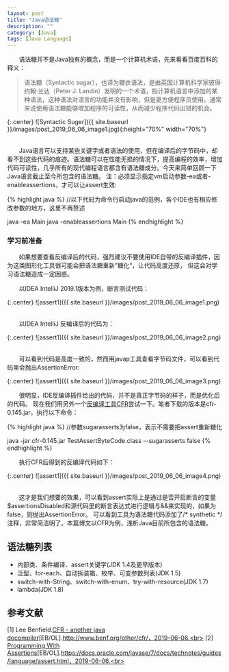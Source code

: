 ```yaml
---
layout: post
title: "Java语法糖"
description: ""
category: [Java]
tags: [Java Language]
---
```

<link rel="stylesheet" href="{{ site.baseurl }}/css/pygments.css">


&#160; &#160; &#160; &#160;语法糖并不是Java独有的概念，而是一个计算机术语，先来看看百度百科的释义：

> 语法糖（Syntactic sugar），也译为糖衣语法，是由英国计算机科学家彼得·约翰·兰达（Peter J. Landin）发明的一个术语，指计算机语言中添加的某种语法，这种语法对语言的功能并没有影响，但是更方便程序员使用。通常来说使用语法糖能够增加程序的可读性，从而减少程序代码出错的机会。

{:.center}
![Syntactic Suger]({{ site.baseurl }}/images/post_2019_06_06_image1.jpg){:height="70%" width="70%"}

<br>
&#160; &#160; &#160; &#160;Java语言可以支持某些关键字或者语法的使用，但在编译后的字节码中，却看不到这些代码的痕迹。语法糖可以在性能无损的情况下，提高编程的效率，增加代码可读性，几乎所有的现代编程语言都含有语法糖成分。今天来简单回顾一下Java语言截止至今所包含的语法糖。
注：必须显示指定vm启动参数-ea或者-enableassertions，才可以让assert生效:

{% highlight java %} 
//以下代码为命令行启动java的范例，各个IDE也有相应修改参数的地方，这里不再赘述

java -ea Main
java -enableassertions Main
{% endhighlight %}

<!-- more -->

### 学习前准备

&#160; &#160; &#160; &#160;如果想要查看反编译后的代码，强烈建议不要使用IDE自带的反编译插件，因为这类图形化工具很可能会把语法糖重新”糖化“，让代码高度还原，
但这会对学习语法糖造成一定困惑。

&#160; &#160; &#160; &#160;以IDEA IntelliJ 2019.1版本为例，断言测试代码：

{:.center}
![assert1]({{ site.baseurl }}/images/post_2019_06_06_image1.png)

<br>
&#160; &#160; &#160; &#160;以IDEA IntelliJ 反编译后的代码为：

{:.center}
![assert1]({{ site.baseurl }}/images/post_2019_06_06_image2.png)

<br>
&#160; &#160; &#160; &#160;可以看到代码是高度一致的，然而用javap工具查看字节码文件，可以看到代码里会抛出AssertionError:

{:.center}
![assert1]({{ site.baseurl }}/images/post_2019_06_06_image3.png)

&#160; &#160; &#160; &#160;很明显，IDE反编译插件给出的代码，并不是真正字节码的样子，而是优化后的代码。
现在我们用另外一个[反编译工具CFR](http://www.benf.org/other/cfr/)尝试一下。笔者下载的版本是cfr-0.145.jar，执行以下命令：

{% highlight java %} 
//参数sugarasserts为false，表示不需要把assert重新糖化

java -jar cfr-0.145.jar TestAssertByteCode.class --sugarasserts false
{% endhighlight %}

&#160; &#160; &#160; &#160;执行CFR后得到的反编译代码如下：

{:.center}
![assert1]({{ site.baseurl }}/images/post_2019_06_06_image4.png)

<br>
&#160; &#160; &#160; &#160;这才是我们想要的效果，可以看到assert实际上是通过是否开启断言的变量$assertionsDisabled和源代码里的断言表达式进行逻辑与&&来实现的，如果为false，则抛出AssertionError。
可以看到工具为语法糖代码添加了/* synthetic */注释，非常简洁明了。本篇博文以CFR为例，浅析Java目前所包含的语法糖。

## **语法糖列表**

* 内部类、条件编译、assert关键字(JDK 1.4及更早版本)
* 泛型、for-each、自动拆装箱、枚举、可变参数列表(JDK 1.5)
* switch-with-String、switch-with-enum、try-with-resource(JDK 1.7)
* lambda(JDK 1.8)

## 参考文献

[1] Lee Benfield.[CFR - another java decompiler](http://www.benf.org/other/cfr/)[EB/OL].http://www.benf.org/other/cfr/，2019-06-06.<br>
[2] [Programming With Assertions](https://docs.oracle.com/javase/7/docs/technotes/guides/language/assert.html)[EB/OL].https://docs.oracle.com/javase/7/docs/technotes/guides/language/assert.html，2019-06-06.<br>




